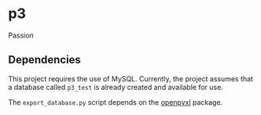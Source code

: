 # p3
Passion

## Dependencies
This project requires the use of MySQL. Currently, the project assumes that a database called `p3_test` is already created and available for use.

The `export_database.py` script depends on the [openpyxl](https://openpyxl.readthedocs.org/en/default/index.html) package.